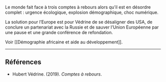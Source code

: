 Le monde fait face à trois comptes à rebours alors qu’il est en désordre complet : urgence écologique, explosion démographique, choc numérique.

La solution pour l’Europe est pour Védrine de se désaligner des USA, de conclure un partenariat avec la Russie et de sauver l’Union Européenne par une pause et une grande conférence de refondation.

Voir [[Démographie africaine et aide au développement]].

---

## Références

- Hubert Védrine. (2019). _Comptes à rebours_.